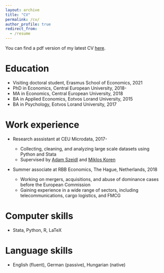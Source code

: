 ```yaml
---
layout: archive
title: "CV"
permalink: /cv/
author_profile: true
redirect_from:
  - /resume
---
```


You can find a pdf version of my latest CV [here](https://martonfleck.github.io/files/cv.pdf).

Education
======
* Visiting doctoral student, Erasmus School of Economics, 2021
* PhD in Economics, Central European University, 2018-
* MA in Economics, Central European University, 2018
* BA in Applied Economics, Eotvos Lorand University, 2015
* BA in Psychology, Eotvos Lorand University, 2017 

Work experience
======
* Research asssistant at CEU Microdata, 2017-
  * Collecting, cleaning, and analyzing large scale datasets using Python and Stata
  * Supervised by [Adam Szeidl](http://www.personal.ceu.hu/staff/Adam_Szeidl/) and [Miklos Koren](https://koren.mk)

* Summer associate at RBB Economics, The Hague, Netherlands, 2018
  * Working on mergers, acquisitions, and abuse of dominance cases before the European Commission
  * Gaining experience in a wide range of sectors, including telecommunications, cargo logistics, and FMCG
  
Computer skills
======
* Stata, Python, R, LaTeX

Language skills
======
* English (fluent), German (passive), Hungarian (native)
